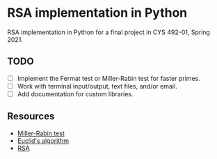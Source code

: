 # RSA implementation in Python

RSA implementation in Python for a final project in CYS 492-01, Spring 2021.

## TODO
* [ ] Implement the Fermat test or Miller-Rabin test for faster primes.
* [ ] Work with terminal input/output, text files, and/or email.
* [ ] Add documentation for custom libraries.

## Resources
* [Miller-Rabin test](https://crypto.stanford.edu/pbc/notes/numbertheory/millerrabin.html)
* [Euclid's algorithm](https://crypto.stanford.edu/pbc/notes/numbertheory/euclid.html)
* [RSA](https://courses.cs.vt.edu/~cs5204/fall00/protection/rsa.html)
